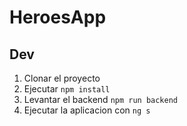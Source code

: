 # HeroesApp

## Dev
 1. Clonar el proyecto
 2. Ejecutar `npm install`
 3. Levantar el backend `npm run backend`
 4. Ejecutar la aplicacion con `ng s` 